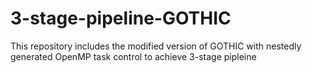 # 3-stage-pipeline-GOTHIC
This repository includes the modified version of GOTHIC with nestedly generated OpenMP task control to achieve 3-stage pipleine
